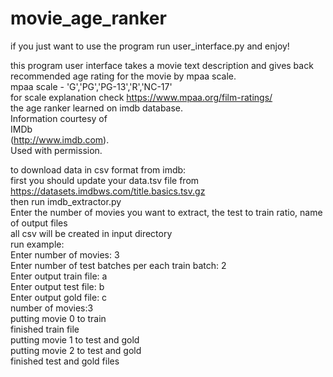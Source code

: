 # movie_age_ranker
if you just want to use the program run user_interface.py and enjoy!

this program user interface takes a movie text description and gives back recommended age rating for the movie by mpaa scale.  
mpaa scale - 'G','PG','PG-13','R','NC-17'  
for scale explanation check https://www.mpaa.org/film-ratings/  
the age ranker learned on imdb database.  
Information courtesy of  
IMDb  
(http://www.imdb.com).  
Used with permission.  

to download data in csv format from imdb:  
first you should update your data.tsv file from https://datasets.imdbws.com/title.basics.tsv.gz  
then run imdb_extractor.py  
Enter the number of movies you want to extract, the test to train ratio, name of output files  
all csv will be created in input directory  
run example:  
Enter number of movies: 3  
Enter number of test batches per each train batch: 2  
Enter output train file: a  
Enter output test file: b  
Enter output gold file: c  
number of movies:3  
putting movie 0 to train  
finished train file  
putting movie 1 to test and gold  
putting movie 2 to test and gold  
finished test and gold files  

